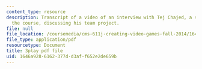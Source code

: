 ```yaml
---
content_type: resource
description: Transcript of a video of an interview with Tej Chajed, a student from
  the course, discussing his team project.
file: null
file_location: /coursemedia/cms-611j-creating-video-games-fall-2014/1646a9286162377dd3aff652e2de659b_bgMZSJ2rfNc.pdf
file_type: application/pdf
resourcetype: Document
title: 3play pdf file
uid: 1646a928-6162-377d-d3af-f652e2de659b
---
```

